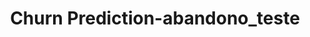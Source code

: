 ---
schema: default
title: Churn Prediction-abandono_teste
organization: ResponsibleAIML
notes: type = kedro_datasets.pandas.csv_dataset
resources:
  - name: Churn Prediction-abandono_teste
    url: 'https://www.github.com/ResponsibleAIML/django-kedro/tree/main/kedro-projects/churn-prediction-kedro/data/01_raw/abandono_teste.csv'
    format: csv
category:
  - 01-raw
maintainer: 
maintainer_email: 
project:
  - Churn Prediction
preview: |
  <table border="1" class="dataframe">
    <thead>
      <tr style="text-align: right;">
        <th></th>
        <th>RowNumber</th>
        <th>CustomerId</th>
        <th>Surname</th>
        <th>CreditScore</th>
        <th>Geography</th>
        <th>Gender</th>
        <th>Age</th>
        <th>Tenure</th>
        <th>Balance</th>
        <th>NumOfProducts</th>
        <th>HasCrCard</th>
        <th>IsActiveMember</th>
        <th>EstimatedSalary</th>
      </tr>
    </thead>
    <tbody>
      <tr>
        <th>0</th>
        <td>10001</td>
        <td>15798485</td>
        <td>Copley</td>
        <td>565</td>
        <td>France</td>
        <td>Male</td>
        <td>31</td>
        <td>1</td>
        <td>0.00</td>
        <td>1</td>
        <td>0</td>
        <td>1</td>
        <td>20443.08</td>
      </tr>
      <tr>
        <th>1</th>
        <td>10002</td>
        <td>15588959</td>
        <td>T'ang</td>
        <td>569</td>
        <td>France</td>
        <td>Male</td>
        <td>34</td>
        <td>4</td>
        <td>0.00</td>
        <td>1</td>
        <td>0</td>
        <td>1</td>
        <td>4045.90</td>
      </tr>
      <tr>
        <th>2</th>
        <td>10003</td>
        <td>15624896</td>
        <td>Ku</td>
        <td>669</td>
        <td>France</td>
        <td>Female</td>
        <td>20</td>
        <td>7</td>
        <td>0.00</td>
        <td>2</td>
        <td>1</td>
        <td>0</td>
        <td>128838.67</td>
      </tr>
      <tr>
        <th>3</th>
        <td>10004</td>
        <td>15639629</td>
        <td>McConnan</td>
        <td>694</td>
        <td>France</td>
        <td>Male</td>
        <td>39</td>
        <td>4</td>
        <td>173255.48</td>
        <td>1</td>
        <td>1</td>
        <td>1</td>
        <td>81293.10</td>
      </tr>
      <tr>
        <th>4</th>
        <td>10005</td>
        <td>15638852</td>
        <td>Ts'ui</td>
        <td>504</td>
        <td>Spain</td>
        <td>Male</td>
        <td>28</td>
        <td>10</td>
        <td>109291.36</td>
        <td>1</td>
        <td>1</td>
        <td>1</td>
        <td>187593.15</td>
      </tr>
      <tr>
        <th>5</th>
        <td>10006</td>
        <td>15645057</td>
        <td>Mackenzie</td>
        <td>776</td>
        <td>France</td>
        <td>Male</td>
        <td>29</td>
        <td>4</td>
        <td>0.00</td>
        <td>2</td>
        <td>0</td>
        <td>1</td>
        <td>88440.83</td>
      </tr>
      <tr>
        <th>6</th>
        <td>10007</td>
        <td>15687377</td>
        <td>Sharpe</td>
        <td>585</td>
        <td>France</td>
        <td>Male</td>
        <td>25</td>
        <td>7</td>
        <td>159301.00</td>
        <td>1</td>
        <td>1</td>
        <td>1</td>
        <td>39824.96</td>
      </tr>
      <tr>
        <th>7</th>
        <td>10008</td>
        <td>15795593</td>
        <td>Chuang</td>
        <td>651</td>
        <td>Germany</td>
        <td>Male</td>
        <td>24</td>
        <td>5</td>
        <td>158484.85</td>
        <td>1</td>
        <td>1</td>
        <td>1</td>
        <td>161234.90</td>
      </tr>
      <tr>
        <th>8</th>
        <td>10009</td>
        <td>15751848</td>
        <td>Seely</td>
        <td>672</td>
        <td>France</td>
        <td>Male</td>
        <td>45</td>
        <td>7</td>
        <td>0.00</td>
        <td>2</td>
        <td>0</td>
        <td>0</td>
        <td>174177.96</td>
      </tr>
      <tr>
        <th>9</th>
        <td>10010</td>
        <td>15702792</td>
        <td>Chienezie</td>
        <td>527</td>
        <td>France</td>
        <td>Male</td>
        <td>23</td>
        <td>8</td>
        <td>0.00</td>
        <td>2</td>
        <td>1</td>
        <td>0</td>
        <td>76589.04</td>
      </tr>
    </tbody>
  </table>
---